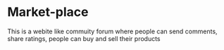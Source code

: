 # Market-place
This is a webite like commuity forum where people can send comments, share ratings, people can buy and sell their products
